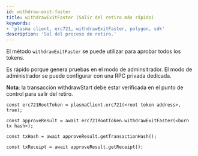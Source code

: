 ```yaml
---
id: withdraw-exit-faster
title: withdrawExitFaster (Salir del retiro más rápido)
keywords:
- 'plasma client, erc721, withdrawExitFaster, polygon, sdk'
description: 'Sal del proceso de retiro.'
---
```


El método `withdrawExitFaster` se puede utilizar para aprobar todos los tokens.

Es rápido porque genera pruebas en el modo de adminsitrador. El modo de administrador se puede configurar con una RPC privada dedicada.

**Nota**: la transacción withdrawStart debe estar verificada en el punto de control para salir del retiro.

```
const erc721RootToken = plasmaClient.erc721(<root token address>, true);

const approveResult = await erc721RootToken.withdrawExitFaster(<burn tx hash>);

const txHash = await approveResult.getTransactionHash();

const txReceipt = await approveResult.getReceipt();

```
